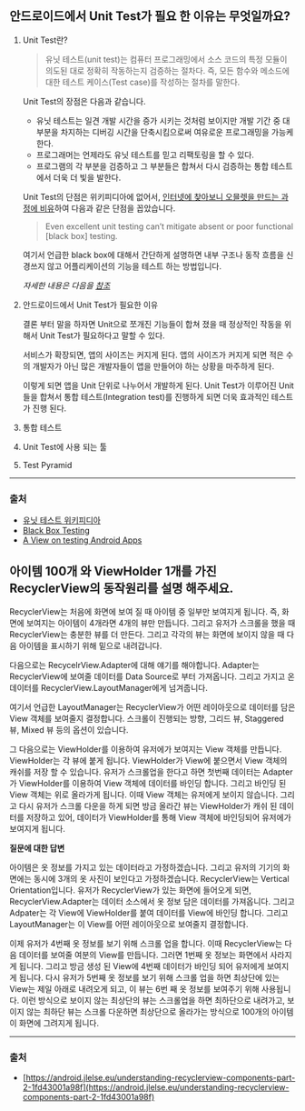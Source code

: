 ## 안드로이드에서 Unit Test가 필요 한 이유는 무엇일까요?

1. Unit Test란?

    > 유닛 테스트(unit test)는 컴퓨터 프로그래밍에서 소스 코드의 특정 모듈이 의도된 대로 정확히 작동하는지 검증하는 절차다. 즉, 모든 함수와 메소드에 대한 테스트 케이스(Test case)를 작성하는 절차를 말한다.

    Unit Test의 장점은 다음과 같습니다.

    - 유닛 테스트는 일견 개발 시간을 증가 시키는 것처럼 보이지만 개발 기간 중 대부분을 차지하는 디버깅 시간을 단축시킴으로써 여유로운 프로그래밍을 가능케 한다.
    - 프로그래머는 언제라도 유닛 테스트를 믿고 리팩토링을 할 수 있다.
    - 프로그램의 각 부분을 검증하고 그 부분들은 합쳐서 다시 검증하는 통합 테스트에서 더욱 더 빛을 발한다.

    Unit Test의 단점은 위키피디아에 없어서, [인터넷에 찾아보니 오믈렛을 만드는 과정에 비유](https://www.quora.com/What-are-the-disadvantages-of-unit-testing)하여 다음과 같은 단점을 꼽았습니다.

    > Even excellent unit testing can’t mitigate absent or poor functional [black box] testing.

    여기서 언급한 black box에 대해서 간단하게 설명하면 내부 구조나 동작 흐름을 신경쓰지 않고 어플리케이션의 기능을 테스트 하는 방법입니다.

    *자세한 내용은 다음을 [참조](https://en.wikipedia.org/wiki/Black-box_testing)*

2. 안드로이드에서 Unit Test가 필요한 이유

    결론 부터 말을 하자면 Unit으로 쪼개진 기능들이 합쳐 졌을 때 정상적인 작동을 위해서 Unit Test가 필요하다고 말할 수 있다.

    서비스가 확장되면, 앱의 사이즈는 커지게 된다. 앱의 사이즈가 커지게 되면 적은 수의 개발자가 아닌 많은 개발자들이 앱을 만들어야 하는 상황을 마주하게 된다. 

    이렇게 되면 앱을 Unit 단위로 나누어서 개발하게 된다. Unit Test가 이루어진 Unit들을 합쳐서 통합 테스트(Integration test)를 진행하게 되면 더욱 효과적인 테스트가 진행 된다.

3. 통합 테스트
4. Unit Test에 사용 되는 툴
5. Test Pyramid

---

### 출처

- [유닛 테스트 위키피디아](https://ko.wikipedia.org/wiki/%EC%9C%A0%EB%8B%9B_%ED%85%8C%EC%8A%A4%ED%8A%B8)
- [Black Box Testing](https://www.quora.com/What-is-black-box-testing)
- [A View on testing Android Apps](https://proandroiddev.com/writing-integration-tests-in-android-b0436978ed7b)





## 아이템 100개 와 ViewHolder 1개를 가진 RecyclerView의 동작원리를 설명 해주세요.


 RecyclerView는 처음에 화면에 보여 질 때 아이템 중 일부만 보여지게 됩니다. 즉, 화면에 보여지는 아이템이 4개라면 4개의 뷰만 만듭니다. 그리고 유저가 스크롤을 했을 때 RecyclerView는 충분한 뷰를 더 만든다. 그리고 각각의 뷰는 화면에 보이지 않을 때 다음 아이템을 표시하기 위해 밑으로 내려갑니다.

[](https://www.notion.so/49a79e93fc2243a8aeab1032d3c12d75#3f6ca1e852ab42cd91c17a15354303a8)

다음으로는 RecycelrView.Adapter에 대해 얘기를 해야합니다. Adapter는 RecyclerView에 보여줄 데이터를 Data Source로 부터 가져옵니다. 그리고 가지고 온 데이터를 RecyclerView.LayoutManager에게 넘겨줍니다.

여기서 언급한 LayoutManager는 RecyclerView가 어떤 레이아웃으로 데이터를 담은 View 객체를 보여줄지 결정합니다. 스크롤이 진행되는 방향, 그리드 뷰, Staggered 뷰, Mixed 뷰 등의 옵션이 있습니다.

그 다음으로는 ViewHolder를 이용하여 유저에가 보여지는 View 객체를 만듭니다. ViewHolder는 각 뷰에 붙게 됩니다. ViewHolder가 View에 붙으면서 View 객체의 캐쉬를 저장 할 수 있습니다. 유저가 스크롤업을 한다고 하면 첫번째 데이터는 Adapter가 ViewHolder를 이용하여 View 객체에 데이터를 바인딩 합니다. 그리고 바인딩 된 View 객체는 위로 올라가게 됩니다. 이때 View 객체는 유저에게 보이지 않습니다. 그리고 다시 유저가 스크롤 다운을 하게 되면 방금 올라간 뷰는 ViewHolder가 캐쉬 된 데이터를 저장하고 있어, 데이터가 ViewHolder를 통해 View 객체에 바인딩되어 유저에가 보여지게 됩니다.

**질문에 대한 답변** 

아이템은 옷 정보를 가지고 있는 데이터라고 가정하겠습니다. 그리고 유저의 기기의 화면에는 동시에 3개의 옷 사진이 보인다고 가정하겠습니다. RecyclerView는 Vertical Orientation입니다. 유저가 RecyclerView가 있는 화면에 들어오게 되면, RecyclerView.Adapter는 데이터 소스에서 옷 정보 담은 데이터를 가져옵니다. 그리고 Adpater는 각 View에 ViewHolder를 붙여 데이터를 View에 바인딩 합니다. 그리고 LayoutManager는 이 View를 어떤 레이아웃으로 보여줄지 결정합니다. 

이제 유저가 4번째 옷 정보를 보기 위해 스크롤 업을 합니다. 이때 RecyclerView는 다음 데이터를 보여줄 여분의 View를 만듭니다. 그러면 1번째 옷 정보는 화면에서 사라지게 됩니다. 그리고 방금 생성 된 View에 4번째 데이터가 바인딩 되어 유저에게 보여지게 됩니다. 다시 유저가 5번째 옷 정보를 보기 위해 스크롤 업을 하면 최상단에 있는 View는 제일 아래로 내려오게 되고, 이 뷰는 6번 째 옷 정보를 보여주기 위해 사용됩니다. 이런 방식으로 보이지 않는 최상단의 뷰는 스크롤업을 하면 최하단으로 내려가고, 보이지 않는 최하단 뷰는 스크롤 다운하면 최상단으로 올라가는 방식으로 100개의 아이템이 화면에 그려지게 됩니다.

---

### 출처

- [https://android.jlelse.eu/understanding-recyclerview-components-part-2-1fd43001a98f](https://android.jlelse.eu/understanding-recyclerview-components-part-2-1fd43001a98f)
